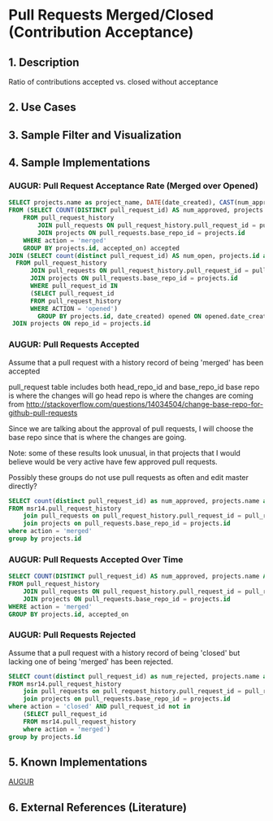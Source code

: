# Pull Requests Merged/Closed (Contribution Acceptance)

## 1. Description
Ratio of contributions accepted vs. closed without acceptance

## 2. Use Cases

## 3. Sample Filter and Visualization

## 4. Sample Implementations

### AUGUR: Pull Request Acceptance Rate (Merged over Opened)

```SQL
SELECT projects.name as project_name, DATE(date_created), CAST(num_approved AS DECIMAL)/CAST(num_open AS DECIMAL) AS approved_over_opened
FROM (SELECT COUNT(DISTINCT pull_request_id) AS num_approved, projects.name AS project_name, DATE(pull_request_history.created_at) AS accepted_on
    FROM pull_request_history
        JOIN pull_requests ON pull_request_history.pull_request_id = pull_requests.id
        JOIN projects ON pull_requests.base_repo_id = projects.id
    WHERE action = 'merged'
    GROUP BY projects.id, accepted_on) accepted
JOIN (SELECT count(distinct pull_request_id) AS num_open, projects.id as repo_id, DATE(pull_request_history.created_at) AS date_created
  FROM pull_request_history
      JOIN pull_requests ON pull_request_history.pull_request_id = pull_requests.id
      JOIN projects ON pull_requests.base_repo_id = projects.id
      WHERE pull_request_id IN
      (SELECT pull_request_id
      FROM pull_request_history
      WHERE ACTION = 'opened')
        GROUP BY projects.id, date_created) opened ON opened.date_created = accepted.accepted_on
 JOIN projects ON repo_id = projects.id
```

### AUGUR: Pull Requests Accepted

Assume that a pull request with a history record of being 'merged' has been accepted

pull_request table includes both head_repo_id and base_repo_id
base repo is where the changes will go
head repo is where the changes are coming from
http://stackoverflow.com/questions/14034504/change-base-repo-for-github-pull-requests

Since we are talking about the approval of pull requests, I will choose the base repo since that is where the changes are going.

Note: some of these results look unusual, in that projects that I would believe would be very active have few approved pull requests.

Possibly these groups do not use pull requests as often and edit master directly?

```SQL
SELECT count(distinct pull_request_id) as num_approved, projects.name as project_name, projects.url as url
FROM msr14.pull_request_history
	join pull_requests on pull_request_history.pull_request_id = pull_requests.id
	join projects on pull_requests.base_repo_id = projects.id
where action = 'merged'
group by projects.id
```

### AUGUR: Pull Requests Accepted Over Time
```SQL
SELECT COUNT(DISTINCT pull_request_id) AS num_approved, projects.name AS project_name, DATE(pull_request_history.created_at) AS accepted_on
FROM pull_request_history
    JOIN pull_requests ON pull_request_history.pull_request_id = pull_requests.id
    JOIN projects ON pull_requests.base_repo_id = projects.id
WHERE action = 'merged'
GROUP BY projects.id, accepted_on
```

### AUGUR: Pull Requests Rejected

Assume that a pull request with a history record of being 'closed' but lacking one of being 'merged' has been rejected.

```SQL
SELECT count(distinct pull_request_id) as num_rejected, projects.name as project_name, projects.url as url
FROM msr14.pull_request_history
	join pull_requests on pull_request_history.pull_request_id = pull_requests.id
	join projects on pull_requests.base_repo_id = projects.id
where action = 'closed' AND pull_request_id not in
	(SELECT pull_request_id
	FROM msr14.pull_request_history
	where action = 'merged')
group by projects.id
```

## 5. Known Implementations

[AUGUR](https://github.com/CHAOSS/Augur)

## 6. External References (Literature)
